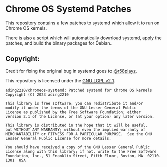 # Chrome OS Systemd Patches

This repository contains a few patches to systemd which allow it to run on Chrome OS kernels. 

There is also a script which will automatically download systemd, apply the patches, and build the binary packages for Debian.

## Copyright:
Credit for fixing the original bug in systemd goes to [@r58playz](https://github.com/r58Playz/).

This repository is licensed under the [GNU LGPL v2.1](https://www.gnu.org/licenses/old-licenses/lgpl-2.1.txt).

```
ading2210/chromeos-systemd: Patched systemd for Chrome OS kernels
Copyright (C) 2023 ading2210

This library is free software; you can redistribute it and/or
modify it under the terms of the GNU Lesser General Public
License as published by the Free Software Foundation; either
version 2.1 of the License, or (at your option) any later version.

This library is distributed in the hope that it will be useful,
but WITHOUT ANY WARRANTY; without even the implied warranty of
MERCHANTABILITY or FITNESS FOR A PARTICULAR PURPOSE.  See the GNU
Lesser General Public License for more details.

You should have received a copy of the GNU Lesser General Public
License along with this library; if not, write to the Free Software
Foundation, Inc., 51 Franklin Street, Fifth Floor, Boston, MA  02110-1301  USA
```